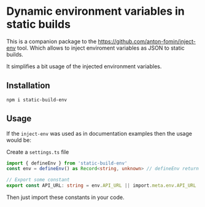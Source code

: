 # Dynamic environment variables in static builds

This is a companion package to the https://github.com/anton-fomin/inject-env tool. Which allows to inject enviroment variables as JSON to static builds.

It simplifies a bit usage of the injected environment variables.

## Installation

```
npm i static-build-env
```

## Usage

If the `inject-env` was used as in documentation examples then the usage would be:

Create a `settings.ts` file

```typescript
import { defineEnv } from 'static-build-env'
const env = defineEnv() as Record<string, unknown> // defineEnv return type is unknown, because only you know what you put there

// Export some constant
export const API_URL: string = env.API_URL || import.meta.env.API_URL || '/graphql'
```

Then just import these constants in your code.
